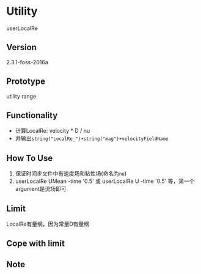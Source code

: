# Utility
userLocalRe

## Version
2.3.1-foss-2016a

## Prototype
utility range

## Functionality
- 计算LocalRe: velocity * D / nu
- 并输出`string("LocalRe_")+string("mag")+velocityFieldName`

## How To Use
1. 保证时间步文件中有速度场和粘性场(命名为`nu`)
2. userLocalRe UMean -time '0.5' 或 userLocalRe U -time '0.5' 等，第一个argument是流场即可

## Limit
LocalRe有量纲，因为常量D有量纲

## Cope with limit

## Note
